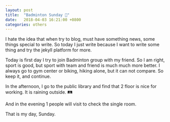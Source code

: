 ```yaml
---
layout: post
title:  "Badminton Sunday 🚿"
date:   2018-04-03 16:21:00 +0800
categories: others
---
```

I hate the idea that when try to blog, must have something news, some things special to write.
So today I just write because I want to write some thing and try the jekyll platform for more.

Today is first day I try to join Badminton group with my friend.
So I am right, sport is good, but sport with team and friend is much much more better.
I always go to gym center or biking, hiking alone, but it can not compare.
So keep it, and continue.

In the afternoon, I go to the public library and find that 2 floor is nice for working.
It is raining outside. 🛤

And in the evening 1 people will visit to check the single room.

That is my day, Sunday.

